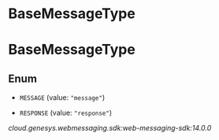 # BaseMessageType


# BaseMessageType

## Enum


* `MESSAGE` (value: `"message"`)

* `RESPONSE` (value: `"response"`)




_cloud.genesys.webmessaging.sdk:web-messaging-sdk:14.0.0_
